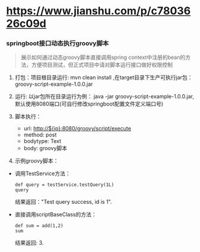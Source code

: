 # https://www.jianshu.com/p/c7803626c09d
### springboot接口动态执行groovy脚本

> 展示如何通过动态groovy脚本直接调用spring context中注册的bean的方法，方便项目测试，但正式项目中请对脚本运行接口做好权限控制

1. 打包：项目根目录运行: mvn clean install ,在target目录下生产可执行jar包：groovy-script-example-1.0.0.jar
2. 运行: 以jar包所在目录运行为例： java -jar groovy-script-example-1.0.0.jar, 默认使用8080端口(可自行修改springboot配置文件定义端口号)
3. 脚本执行：
    + url: [http://${ip}:8080/groovy/script/execute](http://localhost:8080/groovy/script/execute)
    + method: post
    + bodytype: Text
    + body: groovy脚本

4. 示例groovy脚本：

+ 调用TestService方法：

    ```
    def query = testService.testQuery(1L)
    query
    ```
    结果返回："Test query success, id is 1".


+ 直接调用scriptBaseClass的方法：

    ```
    def sum = add(1,2)
    sum
    ```
    结果返回: 3.
